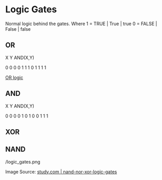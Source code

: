 # Logic Gates

Normal logic behind the gates.
Where 
1 = TRUE | True | true
0 = FALSE | False | false

## OR

X      Y     AND(X,Y)

0       0           0
0       1            1
1        0           1
1        1            1

[OR logic](https://www.electronics-tutorials.ws/logic/logic_3.html)


## AND

X      Y     AND(X,Y)

0       0           0
0       1            0
1        0           0
1        1            1

## XOR

## NAND

/logic\_gates.png

Image Source: [study.com | nand-nor-xor-logic-gates](https://study.com/academy/lesson/nand-nor-xor-logic-gates.html)

